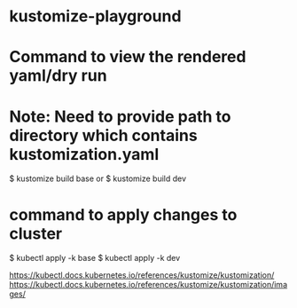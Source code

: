 # kustomize-playground

# Command to view the rendered yaml/dry run
# Note: Need to provide path to directory which contains kustomization.yaml 

$ kustomize build base 
or
$ kustomize build dev

# command to apply changes to cluster

$ kubectl apply -k base
$ kubectl apply -k dev



https://kubectl.docs.kubernetes.io/references/kustomize/kustomization/ 
https://kubectl.docs.kubernetes.io/references/kustomize/kustomization/images/

